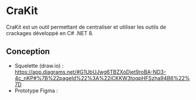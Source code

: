 # CraKit
CraKit est un outil permettant de centraliser et utiliser les outils de crackages développé en C# .NET 8. 


## Conception
- Squelette (draw.io) : https://app.diagrams.net/#G1UbUJwg6TBZXoDjet9roBA-ND3-4c_nKP#%7B%22pageId%22%3A%22iCKKW3toqpHFSzha94B6%22%7D
- Prototype Figma : 
